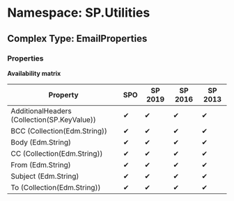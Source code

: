 # Namespace: SP.Utilities

## Complex Type: EmailProperties

### Properties

**Availability matrix**

Property | SPO | SP 2019 | SP 2016 | SP 2013
----------|-----|---------|---------|--------
AdditionalHeaders (Collection(SP.KeyValue)) | ✔ | ✔ | ✔ | ✔
BCC (Collection(Edm.String)) | ✔ | ✔ | ✔ | ✔
Body (Edm.String) | ✔ | ✔ | ✔ | ✔
CC (Collection(Edm.String)) | ✔ | ✔ | ✔ | ✔
From (Edm.String) | ✔ | ✔ | ✔ | ✔
Subject (Edm.String) | ✔ | ✔ | ✔ | ✔
To (Collection(Edm.String)) | ✔ | ✔ | ✔ | ✔
